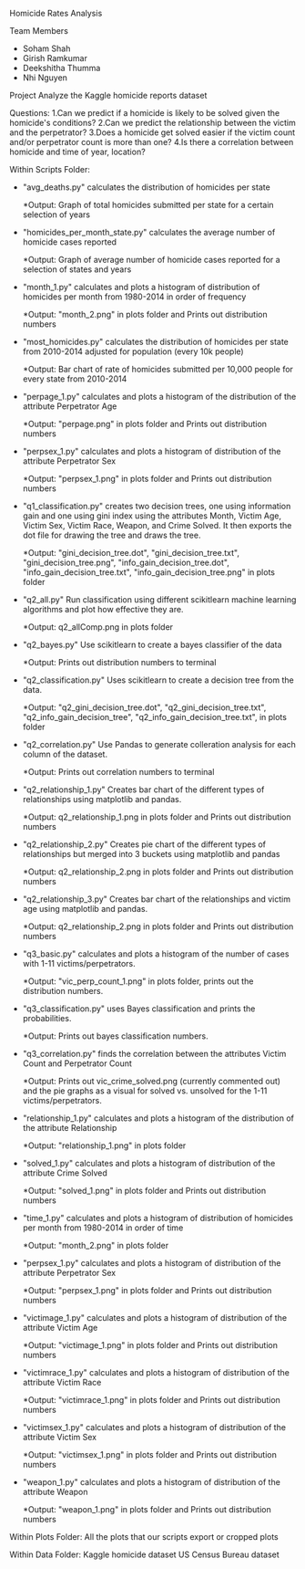Homicide Rates Analysis

Team Members
- Soham Shah
- Girish Ramkumar
- Deekshitha Thumma
- Nhi Nguyen

Project
Analyze the Kaggle homicide reports dataset

Questions:
1.Can we predict if a homicide is likely to be solved given the homicide's conditions?
2.Can we predict the relationship between the victim and the perpetrator?
3.Does a homicide get solved easier if the victim count and/or perpetrator count is more than one?
4.Is there a correlation between homicide and time of year, location?

Within Scripts Folder:

* "avg_deaths.py" calculates the distribution of homicides per state
    
    *Output: Graph of total homicides submitted per state for a certain selection of years

* "homicides_per_month_state.py" calculates the average number of homicide cases reported
   
   *Output: Graph of average number of homicide cases reported for a selection of states and years  

* "month_1.py" calculates and plots a histogram of distribution of homicides per month from 1980-2014 in order of frequency  
   
   *Output: "month_2.png" in plots folder and Prints out distribution numbers

* "most_homicides.py" calculates the distribution of homicides per state from 2010-2014 adjusted for population (every 10k people)
   
   *Output: Bar chart of rate of homicides submitted per 10,000 people for every state from 2010-2014

* "perpage_1.py" calculates  and plots a histogram of the distribution of the attribute Perpetrator Age
   
   *Output: "perpage.png" in plots folder and Prints out distribution numbers 

* "perpsex_1.py" calculates and plots a histogram of distribution of the attribute Perpetrator Sex
   
   *Output: "perpsex_1.png" in plots folder and Prints out distribution numbers

* "q1_classification.py" creates two decision trees, one using information gain and one using gini index using the attributes Month, Victim Age, Victim Sex, Victim Race, Weapon, and Crime Solved. It then exports the dot file for drawing the tree and draws the tree.
   
   *Output: "gini_decision_tree.dot", "gini_decision_tree.txt", "gini_decision_tree.png", "info_gain_decision_tree.dot", "info_gain_decision_tree.txt", "info_gain_decision_tree.png" in plots folder

* "q2_all.py" Run classification using different scikitlearn machine learning algorithms and plot how effective they are. 
   
   *Output: q2_allComp.png in plots folder

* "q2_bayes.py" Use scikitlearn to create a bayes classifier of the data
   
   *Output: Prints out distribution numbers to terminal

* "q2_classification.py" Uses scikitlearn to create a decision tree from the data. 
   
   *Output: "q2_gini_decision_tree.dot", "q2_gini_decision_tree.txt", "q2_info_gain_decision_tree", "q2_info_gain_decision_tree.txt", in plots folder

* "q2_correlation.py" Use Pandas to generate colleration analysis for each column of the dataset. 
   
   *Output: Prints out correlation numbers to terminal

* "q2_relationship_1.py" Creates bar chart of the different types of relationships using matplotlib and pandas.
   
   *Output: q2_relationship_1.png in plots folder and Prints out distribution numbers

* "q2_relationship_2.py" Creates pie chart of the different types of relationships but merged into 3 buckets using matplotlib and pandas
   
   *Output: q2_relationship_2.png in plots folder and Prints out distribution numbers

* "q2_relationship_3.py" Creates bar chart of the relationships and victim age using matplotlib and pandas. 
   
   *Output: q2_relationship_2.png in plots folder and Prints out distribution numbers

* "q3_basic.py" calculates and plots a histogram of the number of cases with 1-11 victims/perpetrators.
   
   *Output: "vic_perp_count_1.png" in plots folder, prints out the distribution numbers.

* "q3_classification.py" uses Bayes classification and prints the probabilities.
   
   *Output: Prints out bayes classification numbers.

* "q3_correlation.py" finds the correlation between the attributes Victim Count and Perpetrator Count
   
   *Output: Prints out vic_crime_solved.png (currently commented out) and the pie graphs as a visual for solved vs. unsolved for the 1-11 victims/perpetrators.

* "relationship_1.py" calculates and plots a histogram of the distribution of the attribute Relationship
   
   *Output: "relationship_1.png" in plots folder

* "solved_1.py" calculates and plots a histogram of distribution of the attribute Crime Solved
   
   *Output: "solved_1.png" in plots folder and Prints out distribution numbers

* "time_1.py" calculates and plots a histogram of distribution of homicides per month from 1980-2014 in order of time
   
   *Output: "month_2.png" in plots folder

* "perpsex_1.py" calculates and plots a histogram of distribution of the attribute Perpetrator Sex
   
   *Output: "perpsex_1.png" in plots folder and Prints out distribution numbers

* "victimage_1.py" calculates and plots a histogram of distribution of the attribute Victim Age
   
   *Output: "victimage_1.png" in plots folder and Prints out distribution numbers

* "victimrace_1.py" calculates and plots a histogram of distribution of the attribute Victim Race
   
   *Output: "victimrace_1.png" in plots folder and Prints out distribution numbers

* "victimsex_1.py" calculates and plots a histogram of distribution of the attribute Victim Sex
   
   *Output: "victimsex_1.png" in plots folder and Prints out distribution numbers

* "weapon_1.py" calculates and plots a histogram of distribution of the attribute Weapon
   
   *Output: "weapon_1.png" in plots folder and Prints out distribution numbers


Within Plots Folder:
All the plots that our scripts export or cropped plots

Within Data Folder:
Kaggle homicide dataset
US Census Bureau dataset
